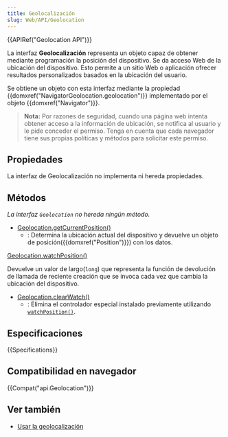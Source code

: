 ```yaml
---
title: Geolocalización
slug: Web/API/Geolocation
---
```


{{APIRef("Geolocation API")}}

La interfaz **Geolocalización** representa un objeto capaz de obtener mediante programación la posición del dispositivo. Se da acceso Web de la ubicación del dispositivo. Esto permite a un sitio Web o aplicación ofrecer resultados personalizados basados en la ubicación del usuario.

Se obtiene un objeto con esta interfaz mediante la propiedad {{domxref("NavigatorGeolocation.geolocation")}} implementado por el objeto {{domxref("Navigator")}}.

> **Nota:** Por razones de seguridad, cuando una página web intenta obtener acceso a la información de ubicación, se notifica al usuario y le pide conceder el permiso. Tenga en cuenta que cada navegador tiene sus propias políticas y métodos para solicitar este permiso.

## Propiedades

La interfaz de Geolocalización no implementa ni hereda propiedades.

## Métodos

_La interfaz `Geolocation` no hereda ningún método._

- [Geolocation.getCurrentPosition()](/es/docs/Web/API/Geolocation.getCurrentPosition)
  - : Determina la ubicación actual del dispositivo y devuelve un objeto de posición({{domxref("Position")}}) con los datos.

[Geolocation.watchPosition()](/es/docs/Web/API/Geolocation.watchPosition)

Devuelve un valor de largo(`long`) que representa la función de devolución de llamada de reciente creación que se invoca cada vez que cambia la ubicación del dispositivo.

- [Geolocation.clearWatch()](/es/docs/Web/API/Geolocation.clearWatch)
  - : Elimina el controlador especial instalado previamente utilizando [`watchPosition()`](/es/docs/Web/API/Geolocation.watchPosition).

## Especificaciones

{{Specifications}}

## Compatibilidad en navegador

{{Compat("api.Geolocation")}}

## Ver también

- [Usar la geolocalización](/es/docs/Usar_la_Geolocalizaci%C3%B3n)

